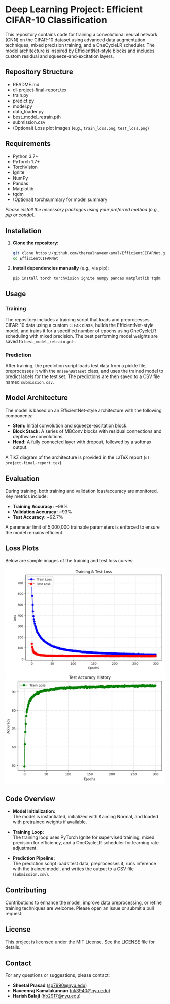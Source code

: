 # Deep Learning Project: Efficient CIFAR-10 Classification

This repository contains code for training a convolutional neural network (CNN) on the CIFAR-10 dataset using advanced data augmentation techniques, mixed precision training, and a OneCycleLR scheduler. The model architecture is inspired by EfficientNet-style blocks and includes custom residual and squeeze-and-excitation layers.

## Repository Structure

- README.md  
- dl-project-final-report.tex  
- train.py  
- predict.py  
- model.py  
- data_loader.py  
- best_model_retrain.pth  
- submission.csv  
- (Optional) Loss plot images (e.g., `train_loss.png`, `test_loss.png`)

## Requirements

- Python 3.7+
- PyTorch 1.7+
- TorchVision
- Ignite
- NumPy
- Pandas
- Matplotlib
- tqdm
- (Optional) torchsummary for model summary

*Please install the necessary packages using your preferred method (e.g., pip or conda).*

## Installation

1. **Clone the repository:**

    ```bash
   git clone https://github.com/therealnaveenkamal/EfficientCIFARNet.git
    cd EfficientCIFARNet
    ```

2. **Install dependencies manually** (e.g., via pip):

    ```bash
    pip install torch torchvision ignite numpy pandas matplotlib tqdm
    ```

## Usage

### Training

The repository includes a training script that loads and preprocesses CIFAR-10 data using a custom `CIFAR` class, builds the EfficientNet-style model, and trains it for a specified number of epochs using OneCycleLR scheduling with mixed precision. The best performing model weights are saved to `best_model_retrain.pth`.

### Prediction

After training, the prediction script loads test data from a pickle file, preprocesses it with the `UnseenDataset` class, and uses the trained model to predict labels for the test set. The predictions are then saved to a CSV file named `submission.csv`.

## Model Architecture

The model is based on an EfficientNet-style architecture with the following components:

- **Stem:** Initial convolution and squeeze-excitation block.
- **Block Stack:** A series of MBConv blocks with residual connections and depthwise convolutions.
- **Head:** A fully connected layer with dropout, followed by a softmax output.

A TikZ diagram of the architecture is provided in the LaTeX report (`dl-project-final-report.tex`).

## Evaluation

During training, both training and validation loss/accuracy are monitored. Key metrics include:
- **Training Accuracy:** ~98%
- **Validation Accuracy:** ~93%
- **Test Accuracy:** ~92.7%

A parameter limit of 5,000,000 trainable parameters is enforced to ensure the model remains efficient.

## Loss Plots

Below are sample images of the training and test loss curves:

![Training Loss Plot](train_loss.png)  
![Test Loss Plot](test_loss.png)

## Code Overview

- **Model Initialization:**  
  The model is instantiated, initialized with Kaiming Normal, and loaded with pretrained weights if available.

- **Training Loop:**  
  The training loop uses PyTorch Ignite for supervised training, mixed precision for efficiency, and a OneCycleLR scheduler for learning rate adjustment.

- **Prediction Pipeline:**  
  The prediction script loads test data, preprocesses it, runs inference with the trained model, and writes the output to a CSV file (`submission.csv`).

## Contributing

Contributions to enhance the model, improve data preprocessing, or refine training techniques are welcome. Please open an issue or submit a pull request.

## License

This project is licensed under the MIT License. See the [LICENSE](LICENSE) file for details.

## Contact

For any questions or suggestions, please contact:
- **Sheetal Prasad** (sp7990@nyu.edu)
- **Naveenraj Kamalakannan** (nk3940@nyu.edu)
- **Harish Balaji** (hb2917@nyu.edu)
